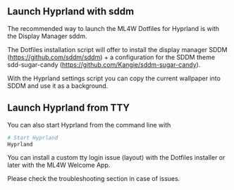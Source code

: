 ## Launch Hyprland with sddm

The recommended way to launch the ML4W Dotfiles for Hyprland is with the Display Manager sddm.

The Dotfiles installation script will offer to install the display manager SDDM (https://github.com/sddm/sddm) + a configuration for the SDDM theme sdd-sugar-candy (https://github.com/Kangie/sddm-sugar-candy).

With the Hyprland settings script you can copy the current wallpaper into SDDM and use it as a background.

## Launch Hyprland from TTY

You can also start Hyprland from the command line with

```sh
# Start Hyprland
Hyprland
```

You can install a custom tty login issue (layout) with the Dotfiles installer or later with the ML4W Welcome App.

Please check the troubleshooting section in case of issues.


